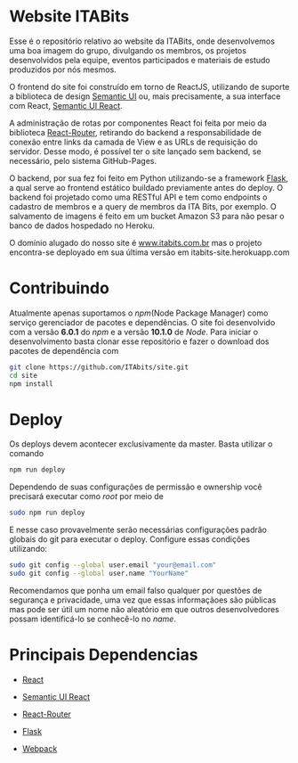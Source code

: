
Website ITABits
==========

Esse é o repositório relativo ao website da ITABits, onde desenvolvemos uma boa imagem do grupo, divulgando os membros, os projetos desenvolvidos pela equipe, eventos participados e materiais de estudo produzidos por nós mesmos.

O frontend do site foi construído em torno de ReactJS, utilizando de suporte a biblioteca de design [Semantic UI](https://semantic-ui.com/) ou, mais precisamente, a sua interface com React, [Semantic UI React](https://react.semantic-ui.com/introduction).

A administração de rotas por componentes React foi feita por meio da biblioteca [React-Router](https://reacttraining.com/react-router/), retirando do backend a responsabilidade de conexão entre links da camada de View e as URLs de requisição do servidor. Desse modo, é possível ter o site lançado sem backend, se necessário, pelo sistema GitHub-Pages.

O backend, por sua fez foi feito em Python utilizando-se a framework [Flask](http://flask.pocoo.org/), a qual serve ao frontend estático buildado previamente antes do deploy. O backend foi projetado como uma RESTful API e tem como endpoints o cadastro de membros e a query de membros da ITA Bits, por exemplo. O salvamento de imagens é feito em um bucket Amazon S3 para não pesar o banco de dados hospedado no Heroku.

O domínio alugado do nosso site é www.itabits.com.br mas o projeto encontra-se deployado em sua última versão em itabits-site.herokuapp.com

Contribuindo
==========

Atualmente apenas suportamos o *npm*(Node Package Manager) como serviço gerenciador de pacotes e dependências. O site foi desenvolvido com a versão **6.0.1** do *npm* e a versão **10.1.0** de *Node*. Para iniciar o desenvolvimento basta clonar esse repositório e fazer o download dos pacotes de dependência com

```sh
git clone https://github.com/ITAbits/site.git
cd site
npm install
```

Deploy
=========
Os deploys devem acontecer exclusivamente da master. Basta utilizar o comando

```sh
npm run deploy
```

Dependendo de suas configurações de permissão e ownership você precisará executar como _root_ por meio de

```sh
sudo npm run deploy
```

E nesse caso provavelmente serão necessárias configurações padrão globais do git para executar o deploy.
Configure essas condições utilizando:

```sh
sudo git config --global user.email "your@email.com"
sudo git config --global user.name "YourName"
```

Recomendamos que ponha um email falso qualquer por questões de segurança e privacidade, uma vez que essas informaçãoes são públicas mas pode ser útil um nome não aleatório em que outros desenvolvedores possam identificá-lo se conhecê-lo no _name_.

Principais Dependencias
============

* [React](https://reactjs.org/)

* [Semantic UI React](https://react.semantic-ui.com/introduction)

* [React-Router](https://reacttraining.com/react-router/)

* [Flask](http://flask.pocoo.org/)

* [Webpack](https://webpack.js.org/)

